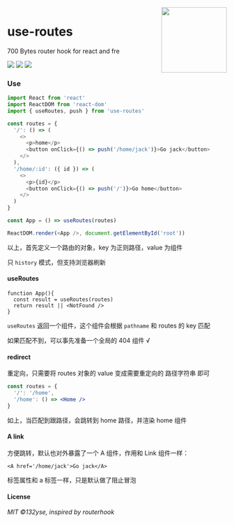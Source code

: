 <img align="right" height="150" src="https://ws1.sinaimg.cn/large/0065Zy9egy1g189q52z05j30dw0dwwgo.jpg" />

# use-routes

700 Bytes router hook for react and fre

[![](https://img.shields.io/npm/v/use-routes.svg?style=flat)](https://npmjs.com/package/use-routes)
[![](https://img.shields.io/npm/dm/use-routes.svg?style=flat)](https://npmjs.com/package/use-routes)
[![](https://img.shields.io/bundlephobia/minzip/use-routes.svg?style=flat)](https://bundlephobia.com/result?p=use-routes)

### Use

```javascript
import React from 'react'
import ReactDOM from 'react-dom'
import { useRoutes, push } from 'use-routes'

const routes = {
  '/': () => (
    <>
      <p>home</p>
      <button onClick={() => push('/home/jack')}>Go jack</button>
    </>
  ),
  '/home/:id': ({ id }) => (
    <>
      <p>{id}</p>
      <button onClick={() => push('/')}>Go home</button>
    </>
  )
}

const App = () => useRoutes(routes)

ReactDOM.render(<App />, document.getElementById('root'))
```

以上，首先定义一个路由的对象，key 为正则路径，value 为组件

只 `history` 模式，但支持浏览器刷新

#### useRoutes

```JSX
function App(){
  const result = useRoutes(routes)
  return result || <NotFound />
}
```

`useRoutes` 返回一个组件，这个组件会根据 `pathname` 和 routes 的 key 匹配

如果匹配不到，可以事先准备一个全局的 404 组件 √

#### redirect

重定向，只需要将 routes 对象的 value 变成需要重定向的 路径字符串 即可

```jsx
const routes = {
  '/': '/home',
  '/home': () => <Home />
}
```

如上，当匹配到跟路径，会跳转到 home 路径，并渲染 home 组件

#### A link

方便跳转，默认也对外暴露了一个 A 组件，作用和 Link 组件一样：

```JSX
<A href='/home/jack'>Go jack</A>
```

标签属性和 a 标签一样，只是默认做了阻止冒泡

#### License

_MIT ©132yse, inspired by routerhook_
